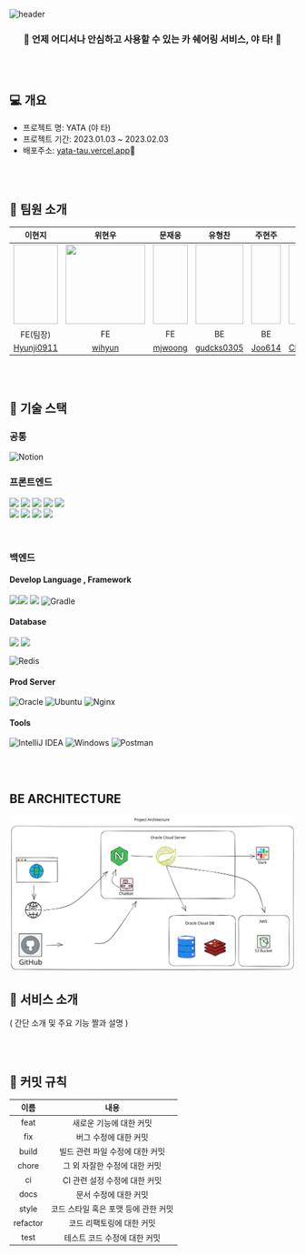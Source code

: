 ![header](https://capsule-render.vercel.app/api?type=waving&color=auto&customColorList=4&height=300&section=header&text=YATA&fontSize=90&animation=fadeIn&fontAlignY=38)

<h3 align='center'>🚖 언제 어디서나 안심하고 사용할 수 있는 카 쉐어링 서비스, 야 타! 🚖 </h3>

<br><br>

## 💻 개요
- 프로젝트 명: YATA (야 타)
- 프로젝트 기간: 2023.01.03 ~ 2023.02.03
- 배포주소: [yata-tau.vercel.app](https://yata-tau.vercel.app/)🚀 <br>

<br><br>

## 📌 팀원 소개

|이현지|위현우|문재웅|유형찬|주현주|김채은|
|:--:|:--:|:--:|:--:|:--:|:--:|
|<img width="140px" height="140px">|<img width="140px" height="140px" src="https://user-images.githubusercontent.com/111180375/210195387-1bd0cbb1-f83b-4c72-b385-1bcf6ee0f246.png">|<img width="140px" height="140px">|<img width="140px" height="140px">|<img width="140px" height="140px">|<img width="140px" height="140px">|
|FE(팀장)|FE|FE|BE|BE|BE|
|[Hyunji0911](https://github.com/Hyunji0911)|[wihyun](https://github.com/wihyun)|[mjwoong](https://github.com/mjwoong)|[gudcks0305](https://github.com/gudcks0305)|[Joo614](https://github.com/Joo614)|[Chaeeunm](https://github.com/Chaeeunm)|

<br><br>

## 📌 기술 스택
### 공통
![Notion](https://img.shields.io/badge/Notion-%23000000.svg?style=for-the-badge&logo=notion&logoColor=white)
### 프론트엔드
<img src="https://img.shields.io/badge/html5-E34F26?style=for-the-badge&logo=html5&logoColor=white"> <img src="https://img.shields.io/badge/css-1572B6?style=for-the-badge&logo=css3&logoColor=white"> <img src="https://img.shields.io/badge/javascript-F7DF1E?style=for-the-badge&logo=javascript&logoColor=black"> <img src="https://img.shields.io/badge/react-61DAFB?style=for-the-badge&logo=react&logoColor=black"> <img src="https://img.shields.io/badge/styledcomponents-DB7093?style=for-the-badge&logoColor=black"> <br> <img src="https://img.shields.io/badge/Axios-181717?style=for-the-badge&logo=Axios&logoColor=white"> <img src="https://img.shields.io/badge/Redux Toolkit-764ABC?style=for-the-badge&logo=Redux&logoColor=white"> <img src="https://img.shields.io/badge/React Router-CA4245?style=for-the-badge&logo=ReactRouter&logoColor=white"/> <img src="https://img.shields.io/badge/npm-CB3837?style=for-the-badge&logo=npm&logoColor=white">

<br>
  
### 백엔드
#### Develop Language , Framework
<img src="https://img.shields.io/badge/Spring-6DB33F?style=for-the-badge&logo=Spring&logoColor=green"><img src="https://img.shields.io/badge/Spring Boot-6DB33F?style=for-the-badge&logo=Spring Boot&logoColor=yellow">
<img src="https://img.shields.io/badge/Java-007396?style=for-the-badge&logo=Java&logoColor=white">
![Gradle](https://img.shields.io/badge/Gradle-02303A.svg?style=for-the-badge&logo=Gradle&logoColor=white)
#### Database
<img src="https://img.shields.io/badge/MySQL-4479A1?style=for-the-badge&logo=MySQL&logoColor=white">
<img src="https://img.shields.io/badge/Amazon S3-569A31?style=for-the-badge&logo=Amazon S3&logoColor=white">

![Redis](https://img.shields.io/badge/redis-%23DD0031.svg?style=for-the-badge&logo=redis&logoColor=white)
#### Prod Server
![Oracle](https://img.shields.io/badge/Oracle-F80000?style=for-the-badge&logo=oracle&logoColor=white)
![Ubuntu](https://img.shields.io/badge/Ubuntu-E95420?style=for-the-badge&logo=ubuntu&logoColor=white)
![Nginx](https://img.shields.io/badge/nginx-%23009639.svg?style=for-the-badge&logo=nginx&logoColor=white)
#### Tools
![IntelliJ IDEA](https://img.shields.io/badge/IntelliJIDEA-000000.svg?style=for-the-badge&logo=intellij-idea&logoColor=white)
![Windows](https://img.shields.io/badge/Windows-0078D6?style=for-the-badge&logo=windows&logoColor=white)
![Postman](https://img.shields.io/badge/Postman-FF6C37?style=for-the-badge&logo=postman&logoColor=white)

<br><br>
## BE ARCHITECTURE

![Untitled-2023-01-27-0035.excalidraw.svg](readME_Images%2FUntitled-2023-01-27-0035.excalidraw.svg)
## 📌 서비스 소개
( 간단 소개 및 주요 기능 짤과 설명 )

<br><br>

## 📌 커밋 규칙
|이름|내용|
|:--:|:--:|
|feat| 새로운 기능에 대한 커밋|
|fix| 버그 수정에 대한 커밋|
|build| 빌드 관련 파일 수정에 대한 커밋|
|chore| 그 외 자잘한 수정에 대한 커밋|
|ci| CI 관련 설정 수정에 대한 커밋|
|docs| 문서 수정에 대한 커밋|
|style|  코드 스타일 혹은 포맷 등에 관한 커밋|
|refactor| 코드 리팩토링에 대한 커밋|
|test| 테스트 코드 수정에 대한 커밋|
